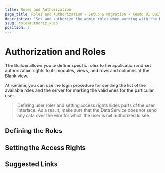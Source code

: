 ```yaml
---
title: Roles and Authorization
page_title: Roles and Authorization - Setup & Migration - Kendo UI Builder
description: "Set and authorize the admin roles when working with the Kendo UI Builder tool for creating and managing Angular and AngularJS-based web applications."
slug: rolesauthoriz_kuib
position: 1
---
```


# Authorization and Roles

The Builder allows you to define specific roles to the application and set authorization rights to its modules, views, and rows and columns of the Blank view.

At runtime, you can use the login procedure for sending the list of the available roles and the server for marking the valid ones for the particular user.

> Defining user roles and setting access rights hides parts of the user interface. As a result, make sure that the Data Service does not send any data over the wire for which the user is not authorized to see.

## Defining the Roles


## Setting the Access Rights


## Suggested Links
